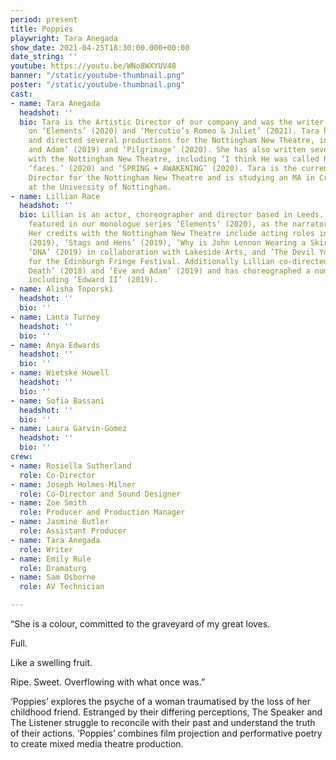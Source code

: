 ```yaml
---
period: present
title: Poppies
playwright: Tara Anegada
show_date: 2021-04-25T18:30:00.000+00:00
date_string: ''
youtube: https://youtu.be/WNo8WXYUV48
banner: "/static/youtube-thumbnail.png"
poster: "/static/youtube-thumbnail.png"
cast:
- name: Tara Anegada
  headshot: ''
  bio: Tara is the Artistic Director of our company and was the writer and director
    on ‘Elements’ (2020) and ‘Mercutio’s Romeo & Juliet’ (2021). Tara has written
    and directed several productions for the Nottingham New Theatre, including ‘Eve
    and Adam’ (2019) and ‘Pilgrimage’ (2020). She has also written several short films
    with the Nottingham New Theatre, including ‘I think He was called Rosalind’ (2020),
    ‘faces.’ (2020) and ‘SPRING + AWAKENING’ (2020). Tara is the current Company Technical
    Director for the Nottingham New Theatre and is studying an MA in Creative Writing
    at the University of Nottingham.
- name: Lillian Race
  headshot: ''
  bio: Lillian is an actor, choreographer and director based in Leeds. She previously
    featured in our monologue series ‘Elements’ (2020), as the narrator of ‘Fire’.
    Her credits with the Nottingham New Theatre include acting roles in ‘Still Alice’
    (2019), ‘Stags and Hens’ (2019), ‘Why is John Lennon Wearing a Skirt?’ (2018),
    ‘DNA’ (2019) in collaboration with Lakeside Arts, and ‘The Devil You Know’ (2018)
    for the Edinburgh Fringe Festival. Additionally Lillian co-directed ‘Grant Meets
    Death’ (2018) and ‘Eve and Adam’ (2019) and has choreographed a number of projects,
    including ‘Edward II’ (2019).
- name: Alisha Toporski
  headshot: ''
  bio: ''
- name: Lanta Turney
  headshot: ''
  bio: ''
- name: Anya Edwards
  headshot: ''
  bio: ''
- name: Wietske Howell
  headshot: ''
  bio: ''
- name: Sofia Bassani
  headshot: ''
  bio: ''
- name: Laura Garvin-Gomez
  headshot: ''
  bio: ''
crew:
- name: Rosiella Sutherland
  role: Co-Director
- name: Joseph Holmes-Milner
  role: Co-Director and Sound Designer
- name: Zoe Smith
  role: Producer and Production Manager
- name: Jasmine Butler
  role: Assistant Producer
- name: Tara Anegada
  role: Writer
- name: Emily Rule
  role: Dramaturg
- name: Sam Osborne
  role: AV Technician

---
```

“She is a colour, committed to the graveyard of my great loves.

Full.

Like a swelling fruit.

Ripe. Sweet. Overflowing with what once was.”

  
‘Poppies’ explores the psyche of a woman traumatised by the loss of her childhood friend. Estranged by their differing perceptions, The Speaker and The Listener struggle to reconcile with their past and understand the truth of their actions. ‘Poppies’ combines film projection and performative poetry to create mixed media theatre production.